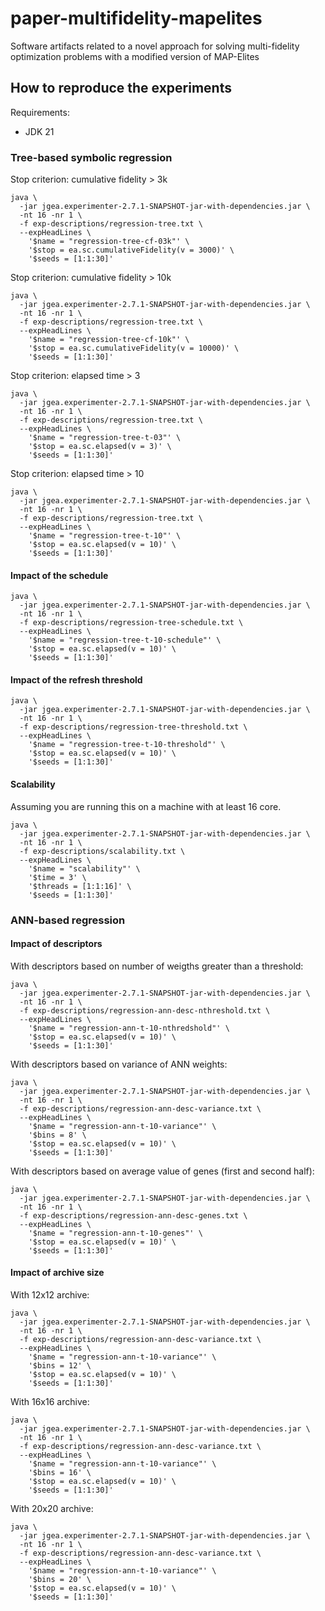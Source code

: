 # paper-multifidelity-mapelites
Software artifacts related to a novel approach for solving multi-fidelity optimization problems with a modified version of MAP-Elites

## How to reproduce the experiments

Requirements:
- JDK 21

### Tree-based symbolic regression

Stop criterion: cumulative fidelity > 3k 
```shell
java \
  -jar jgea.experimenter-2.7.1-SNAPSHOT-jar-with-dependencies.jar \
  -nt 16 -nr 1 \
  -f exp-descriptions/regression-tree.txt \
  --expHeadLines \
    '$name = "regression-tree-cf-03k"' \
    '$stop = ea.sc.cumulativeFidelity(v = 3000)' \
    '$seeds = [1:1:30]'
```

Stop criterion: cumulative fidelity > 10k 
```shell
java \
  -jar jgea.experimenter-2.7.1-SNAPSHOT-jar-with-dependencies.jar \
  -nt 16 -nr 1 \
  -f exp-descriptions/regression-tree.txt \
  --expHeadLines \
    '$name = "regression-tree-cf-10k"' \
    '$stop = ea.sc.cumulativeFidelity(v = 10000)' \
    '$seeds = [1:1:30]'
```

Stop criterion: elapsed time > 3 
```shell
java \
  -jar jgea.experimenter-2.7.1-SNAPSHOT-jar-with-dependencies.jar \
  -nt 16 -nr 1 \
  -f exp-descriptions/regression-tree.txt \
  --expHeadLines \
    '$name = "regression-tree-t-03"' \
    '$stop = ea.sc.elapsed(v = 3)' \
    '$seeds = [1:1:30]'
```

Stop criterion: elapsed time > 10
```shell
java \
  -jar jgea.experimenter-2.7.1-SNAPSHOT-jar-with-dependencies.jar \
  -nt 16 -nr 1 \
  -f exp-descriptions/regression-tree.txt \
  --expHeadLines \
    '$name = "regression-tree-t-10"' \
    '$stop = ea.sc.elapsed(v = 10)' \
    '$seeds = [1:1:30]'
```

#### Impact of the schedule
```shell
java \
  -jar jgea.experimenter-2.7.1-SNAPSHOT-jar-with-dependencies.jar \
  -nt 16 -nr 1 \
  -f exp-descriptions/regression-tree-schedule.txt \
  --expHeadLines \
    '$name = "regression-tree-t-10-schedule"' \
    '$stop = ea.sc.elapsed(v = 10)' \
    '$seeds = [1:1:30]'
```

#### Impact of the refresh threshold
```shell
java \
  -jar jgea.experimenter-2.7.1-SNAPSHOT-jar-with-dependencies.jar \
  -nt 16 -nr 1 \
  -f exp-descriptions/regression-tree-threshold.txt \
  --expHeadLines \
    '$name = "regression-tree-t-10-threshold"' \
    '$stop = ea.sc.elapsed(v = 10)' \
    '$seeds = [1:1:30]'
```

#### Scalability

Assuming you are running this on a machine with at least 16 core.
```shell
java \
  -jar jgea.experimenter-2.7.1-SNAPSHOT-jar-with-dependencies.jar \
  -nt 16 -nr 1 \
  -f exp-descriptions/scalability.txt \
  --expHeadLines \
    '$name = "scalability"' \
    '$time = 3' \
    '$threads = [1:1:16]' \
    '$seeds = [1:1:30]'
```

### ANN-based regression

#### Impact of descriptors

With descriptors based on number of weigths greater than a threshold:
```shell
java \
  -jar jgea.experimenter-2.7.1-SNAPSHOT-jar-with-dependencies.jar \
  -nt 16 -nr 1 \
  -f exp-descriptions/regression-ann-desc-nthreshold.txt \
  --expHeadLines \
    '$name = "regression-ann-t-10-nthredshold"' \
    '$stop = ea.sc.elapsed(v = 10)' \
    '$seeds = [1:1:30]'
```

With descriptors based on variance of ANN weights:
```shell
java \
  -jar jgea.experimenter-2.7.1-SNAPSHOT-jar-with-dependencies.jar \
  -nt 16 -nr 1 \
  -f exp-descriptions/regression-ann-desc-variance.txt \
  --expHeadLines \
    '$name = "regression-ann-t-10-variance"' \
    '$bins = 8' \
    '$stop = ea.sc.elapsed(v = 10)' \
    '$seeds = [1:1:30]'
```

With descriptors based on average value of genes (first and second half):
```shell
java \
  -jar jgea.experimenter-2.7.1-SNAPSHOT-jar-with-dependencies.jar \
  -nt 16 -nr 1 \
  -f exp-descriptions/regression-ann-desc-genes.txt \
  --expHeadLines \
    '$name = "regression-ann-t-10-genes"' \
    '$stop = ea.sc.elapsed(v = 10)' \
    '$seeds = [1:1:30]'
```

#### Impact of archive size

With 12x12 archive:
```shell
java \
  -jar jgea.experimenter-2.7.1-SNAPSHOT-jar-with-dependencies.jar \
  -nt 16 -nr 1 \
  -f exp-descriptions/regression-ann-desc-variance.txt \
  --expHeadLines \
    '$name = "regression-ann-t-10-variance"' \
    '$bins = 12' \
    '$stop = ea.sc.elapsed(v = 10)' \
    '$seeds = [1:1:30]'
```

With 16x16 archive:
```shell
java \
  -jar jgea.experimenter-2.7.1-SNAPSHOT-jar-with-dependencies.jar \
  -nt 16 -nr 1 \
  -f exp-descriptions/regression-ann-desc-variance.txt \
  --expHeadLines \
    '$name = "regression-ann-t-10-variance"' \
    '$bins = 16' \
    '$stop = ea.sc.elapsed(v = 10)' \
    '$seeds = [1:1:30]'
```

With 20x20 archive:
```shell
java \
  -jar jgea.experimenter-2.7.1-SNAPSHOT-jar-with-dependencies.jar \
  -nt 16 -nr 1 \
  -f exp-descriptions/regression-ann-desc-variance.txt \
  --expHeadLines \
    '$name = "regression-ann-t-10-variance"' \
    '$bins = 20' \
    '$stop = ea.sc.elapsed(v = 10)' \
    '$seeds = [1:1:30]'
```

